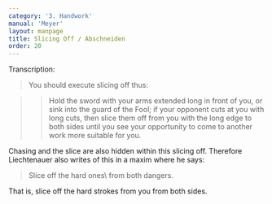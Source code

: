 ```yaml
---
category: '3. Handwork'
manual: 'Meyer'
layout: manpage
title: Slicing Off / Abschneiden
order: 20
---
```


Transcription:

> You should execute slicing off thus:

> > Hold the sword with your arms extended long in front of you, or sink into the guard of the Fool; if your opponent cuts at you with long cuts, then slice them off from you with the long edge to both sides until you see your opportunity to come to another work more suitable for you.


Chasing and the slice are also hidden within this slicing off. Therefore Liechtenauer also writes of this in a maxim where he says:

> Slice off the hard ones\\
> from both dangers.

That is, slice off the hard strokes from you from both sides.